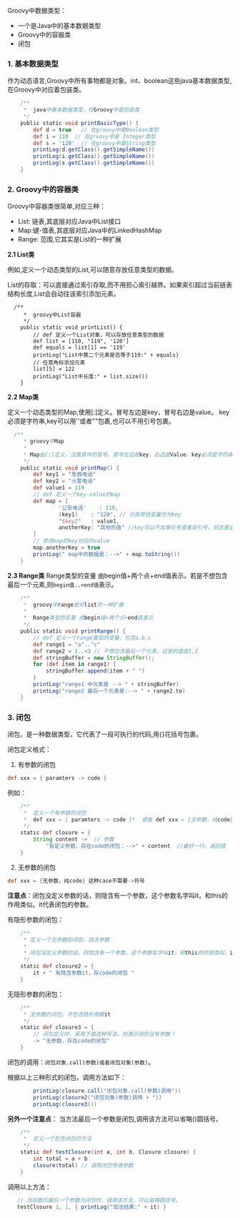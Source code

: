 Groovy中数据类型：

- 一个是Java中的基本数据类型
- Groovy中的容器类
- 闭包

### **1. 基本数据类型**

作为动态语言,Groovy中所有事物都是对象。int、boolean这些java基本数据类型,在Groovy中对应着包装类。

```groovy
    /**
     *  java中基本数据类型，在Groovy中是包装类
     */
    public static void printBasicType() {
        def d = true   // 在groovy中是Boolean类型
        def i = 110  // 在groovy中是 Integer类型
        def s = '120'  // 在groovy中是String类型
        printLog(d.getClass().getSimpleName())
        printLog(i.getClass().getSimpleName())
        printLog(s.getClass().getSimpleName())
    }
```


### **2. Groovy中的容器类**

Groovy中容器类很简单,对应三种：
- List: 链表,其底层对应Java中List接口
- Map:键-值表,其底层对应Java中的LinkedHashMap
- Range: 范围,它其实是List的一种扩展


**2.1 List类**

例如,定义一个动态类型的List,可以随意存放任意类型的数据。

List的存取：可以直接通过索引存取,而不用担心索引越界。如果索引超过当前链表结构长度,List会自动往该索引添加元素。
```
  /**
     *  groovy中List容器
     */
    public static void printList() {
        // def 定义一个List对象，可以存放任意类型的数据
        def list = [110, "119", '120']
        def equals = list[1] == '119'
        printLog("List中第二个元素是否等于119:" + equals)
        // 任意角标添加元素
        list[5] = 122
        printLog("List中长度:" + list.size())
    }
```

**2.2 Map类**

定义一个动态类型的Map,使用[:]定义。冒号左边是key，冒号右边是value。 key必须是字符串,key可以用''或者""包裹,也可以不用引号包裹。

```groovy
  /**
     * groovy中Map
     *
     * Map由[:]定义，注意其中的冒号。冒号左边是key，右边是Value。key必须是字符串，value可以是任何对象。
     */
    public static void printMap() {
        def key1 = "急救电话"
        def key2 = "火警电话"
        def value1 = 119
        // def 定义一个key-value的map
        def map = [
                '公安电话'    : 110,
                (key1)    : "120", // 引用其他变量作为key
                "$key2"   : value1,
                anotherKey: "其他的值" //key可以不加单引号或者双引号，但这里会默认处理为"字符串"
        ]
        // 修改map的key对应的value
        map.anotherKey = true
        printLog(" map中的数据是：-->" + map.toString())
    }
```

**2.3 Range类**
Range类型的变量 由begin值+两个点+end值表示。若是不想包含最后一个元素,则`begin值..<end值`表示。
```groovy
    /**
     *  groovy中range是对list的一种扩展
     *
     *  Range类型的变量 由begin值+两个点+end值表示
     */
    public static void printRange() {
        // def 定义一个range类型的变量，包含a,b,c
        def range1 = "a".."c"
        def range2 = 1..<3 // 不想包含最后一个元素，这里的值是1,2
        def stringBuffer = new StringBuffer();
        for (def item in range1) {
            stringBuffer.append(item + " ")
        }
        printLog("range1 中元素是 --> " + stringBuffer)
        printLog("range2 最后一个元素是:--> " + range2.to)
    }
```

### **3. 闭包**

闭包，是一种数据类型，它代表了一段可执行的代码,用{}花括号包裹。

闭包定义格式：

1. 有参数的闭包
```groovy
def xxx = { paramters -> code }
```
例如：

```groovy
    /**
     *  定义一个有参数的闭包
     *  def xxx = { paramters -> code }*  或者 def xxx = {无参数，纯code} 这种case不需要->符号
     */
    static def closure = {
        String content ->  // 参数
            "有定义参数，存在code的闭包：-->" + content  //最好一行，返回值
    }
```


2. 无参数的闭包
```groovy
def xxx = {无参数，纯code} 这种case不需要->符号
```
**注意点**：闭包没定义参数的话，则隐含有一个参数，这个参数名字叫it，和this的作用类似。it代表闭包的参数。


有隐形参数的闭包： 
```groovy
    /**
     * 定义一个无参数的闭包，隐含参数
     *
     * 闭包没定义参数的话，则隐含有一个参数，这个参数名字叫it，和this的作用类似。it代表闭包的参数。
     */
    static def closure2 = {
        it + " 有隐含参数it，存code的闭包 "
    }
```

无隐形参数的闭包：

```groovy
    /**
     * 无参数的闭包，不包含隐形参数it
     */
    static def closure3 = {
        // 闭包定义时，采用下面这种写法，则表示闭包没有参数！
        -> "无参数，存在code的闭包"
    }
```

闭包的调用：`闭包对象.call(参数)或者闭包对象(参数)`。

根据以上三种形式的闭包，调用方法如下：

```groovy
        printLog(closure.call("闭包对象.call(参数)调用"))
        printLog(closure2("闭包对象(参数)调用 + "))
        printLog(closure3())
```

**另外一个注意点**： 当方法最后一个参数是闭包,调用该方法可以省略()圆括号。

```groovy
    /**
     *  定义一个包含闭包的方法
     */
    static def testClosure(int a, int b, Closure closure) {
        int total = a + b
        closure(total) // 调用闭包传递参数
    }
```
调用以上方法：

```groovy
   // 当函数的最后一个参数为闭包时，调用该方法，可以省略圆括号。
   testClosure 1, 1, { printLog("加法结果:" + it) }
```

